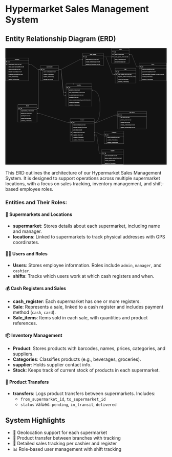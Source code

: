 # Hypermarket Sales Management System

## Entity Relationship Diagram (ERD)

![Database ERD](project_database.png)

This ERD outlines the architecture of our Hypermarket Sales Management System. It is designed to support operations across multiple supermarket locations, with a focus on sales tracking, inventory management, and shift-based employee roles.

### Entities and Their Roles:

#### 🏬 Supermarkets and Locations
- **supermarket**: Stores details about each supermarket, including name and manager.
- **locations**: Linked to supermarkets to track physical addresses with GPS coordinates.

#### 👨‍💼 Users and Roles
- **Users**: Stores employee information. Roles include `admin`, `manager`, and `cashier`.
- **shifts**: Tracks which users work at which cash registers and when.

#### 💰 Cash Registers and Sales
- **cash_register**: Each supermarket has one or more registers.
- **Sale**: Represents a sale, linked to a cash register and includes payment method (`cash`, `card`).
- **Sale_items**: Items sold in each sale, with quantities and product references.

#### 📦 Inventory Management
- **Product**: Stores products with barcodes, names, prices, categories, and suppliers.
- **Categories**: Classifies products (e.g., beverages, groceries).
- **supplier**: Holds supplier contact info.
- **Stock**: Keeps track of current stock of products in each supermarket.

#### 🔁 Product Transfers
- **transfers**: Logs product transfers between supermarkets. Includes:
  - `from_supermarket_id`, `to_supermarket_id`
  - `status` values: `pending`, `in_transit`, `delivered`

## System Highlights
- 📍 Geolocation support for each supermarket
- 🔄 Product transfer between branches with tracking
- 🧾 Detailed sales tracking per cashier and register
- 📊 Role-based user management with shift tracking


